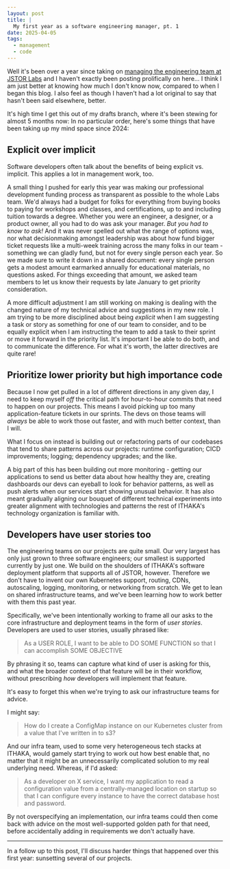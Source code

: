 ```yaml
---
layout: post
title: |
  My first year as a software engineering manager, pt. 1
date: 2025-04-05
tags:
  - management
  - code
---
```


Well it's been over a year since taking on [managing the engineering team at JSTOR Labs](/2024/01/27/managing) and I haven't exactly been posting prolifically on here...
I think I am just better at knowing how much I don't know now, compared to when I began this blog.
I also feel as though I haven't had a lot original to say that hasn't been said elsewhere, better.

It's high time I get this out of my drafts branch, where it's been stewing for almost 5 months now:
In no particular order, here's some things that have been taking up my mind space since 2024:

## Explicit over implicit

Software developers often talk about the benefits of being explicit vs. implicit.
This applies a lot in management work, too.

A small thing I pushed for early this year was making our professional development funding process as transparent as possible to the whole Labs team.
We'd always had a budget for folks for everything from buying books to paying for workshops and classes, and certifications, up to and including tuition towards a degree.
Whether you were an engineer, a designer, or a product owner, all you had to do was ask your manager.
_But you had to know to ask!_
And it was never spelled out what the range of options was, nor what decisionmaking amongst leadership was about how fund bigger ticket requests like a multi-week training across the many folks in our team - something we can gladly fund, but not for every single person each year.
So we made sure to write it down in a shared document: every single person gets a modest amount earmarked annually for educational materials, no questions asked.
For things exceeding that amount, we asked team members to let us know their requests by late January to get priority consideration.

A more difficult adjustment I am still working on making is dealing with the changed nature of my technical advice and suggestions in my new role.
I am trying to be more disciplined about being _explicit_ when I am suggesting a task or story as something for one of our team to consider, and to be equally explicit when I am instructing the team to add a task to their sprint or move it forward in the priority list.
It's important I be able to do both, and to communicate the difference.
For what it's worth, the latter directives are quite rare!

## Prioritize lower priority but high importance code

Because I now get pulled in a lot of different directions in any given day, I need to keep myself _off_ the critical path for hour-to-hour commits that need to happen on our projects.
This means I avoid picking up too many application-feature tickets in our sprints.
The devs on those teams will _always_ be able to work those out faster, and with much better context, than I will.

What I focus on instead is building out or refactoring parts of our codebases that tend to share patterns across our projects: runtime configuration; CICD improvements; logging; dependency upgrades; and the like.

A big part of this has been building out more monitoring - getting our applications to send us better data about how healthy they are, creating dashboards our devs can eyeball to look for behavior patterns,
as well as push alerts when our services start showing unusual behavior.
It has also meant gradually aligning our bouquet of different technical experiments into greater alignment with technologies and patterns the rest of ITHAKA's technology organization is familiar with.

## Developers have user stories too

The engineering teams on our projects are quite small.
Our very largest has only just grown to three software engineers; our smallest is supported currently by just one.
We build on the shoulders of ITHAKA's software deployment platform that supports all of JSTOR, however.
Therefore we don't have to invent our own Kubernetes support, routing, CDNs, autoscaling, logging, monitoring, or networking from scratch.
We get to lean on shared infrastructure teams, and we've been learning how to work better with them this past year.

Specifically, we've been intentionally working to frame all our asks to the core infrastructure and deployment teams in the form of _user stories_.
Developers are used to user stories, usually phrased like:

> As a USER ROLE, I want to be able to DO SOME FUNCTION so that I can accomplish SOME OBJECTIVE

By phrasing it so, teams can capture what kind of user is asking for this, and what the broader context of that feature will be in their workflow, without prescribing _how_ developers will implement that feature.

It's easy to forget this when we're trying to ask our infrastructure teams for advice.

I might say:

> How do I create a ConfigMap instance on our Kubernetes cluster from a value that I've written in to s3?

And our infra team, used to some very heterogeneous tech stacks at ITHAKA, would gamely start trying to work out how best enable that, no matter that it might be an unnecessarily complicated solution to my real underlying need.
Whereas, if I'd asked:

> As a developer on X service, I want my application to read a configuration value from a centrally-managed location on startup so that I can configure every instance to have the correct database host and password.

By not overspecifying an implementation, our infra teams could then come back with advice on the most well-supported golden path for that need, before accidentally adding in requirements we don't actually have.

---

In a follow up to this post, I'll discuss harder things that happened over this first year: sunsetting several of our projects.
